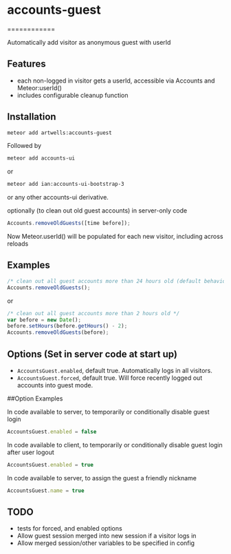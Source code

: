 # accounts-guest
============

Automatically add visitor as anonymous guest with userId

## Features
- each non-logged in visitor gets a userId, accessible via Accounts and Meteor:userId()
- includes configurable cleanup function


## Installation
```sh
meteor add artwells:accounts-guest
```
Followed by
```sh
meteor add accounts-ui

```
or
```sh
meteor add ian:accounts-ui-bootstrap-3
```
or any other accounts-ui derivative.





optionally (to clean out old guest accounts) in server-only code
```javascript
Accounts.removeOldGuests([time before]);
```

Now Meteor.userId() will be populated for each new visitor, including across reloads

## Examples

```javascript
/* clean out all guest accounts more than 24 hours old (default behavior) */
Accounts.removeOldGuests();
```
or

```javascript
/* clean out all guest accounts more than 2 hours old */
var before = new Date();
before.setHours(before.getHours() - 2);
Accounts.removeOldGuests(before);
```



## Options (Set in server code at start up)

* `AccountsGuest.enabled`,  default true. Automatically logs in all visitors.
* `AccountsGuest.forced`,  default true. Will force recently logged out accounts into guest mode.

##Option Examples

In code available to server, to temporarily or conditionally disable guest login
```javascript
AccountsGuest.enabled = false
```

In code available to client, to temporarily or conditionally disable guest login after user logout
```javascript
AccountsGuest.enabled = true
```

In code available to server, to assign the guest a friendly nickname
```javascript
AccountsGuest.name = true
```


## TODO
- tests for forced, and enabled options
- Allow guest session merged into new session if a visitor logs in
- Allow merged session/other variables to be specified in config
